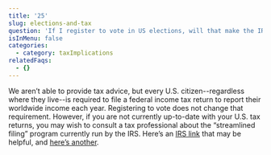 ```yaml
---
title: '25'
slug: elections-and-tax
question: 'If I register to vote in US elections, will that make the IRS come calling?'
isInMenu: false
categories:
  - category: taxImplications
relatedFaqs:
  - {}
---
```

We aren’t able to provide tax advice, but every U.S. citizen--regardless where they live--is required to file a federal income tax return to report their worldwide income each year. Registering to vote does not change that requirement. However, if you are not currently up-to-date with your U.S. tax returns, you may wish to consult a tax professional about the “streamlined filing” program currently run by the IRS. Here’s an [IRS link](http://www.irs.gov/individuals/international-taxpayers/u-s-taxpayers-residing-outside-the-united-states) that may be helpful, and [here’s another](http://www.irs.gov/individuals/international-taxpayers/streamlined-filing-compliance-procedures).  
